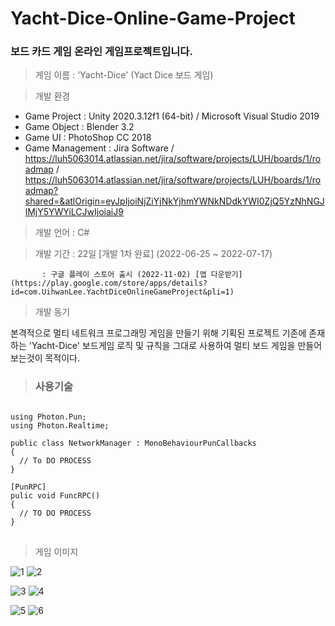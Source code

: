 # Yacht-Dice-Online-Game-Project
### 보드 카드 게임 <Yacht-Dice> 온라인 게임프로젝트입니다.

> 게임 이름 : 'Yacht-Dice' (Yact Dice 보드 게임)

> 개발 환경

 * Game Project : Unity 2020.3.12f1 (64-bit) / Microsoft Visual Studio 2019  
 * Game Object : Blender 3.2
 * Game UI : PhotoShop CC 2018
 * Game Management : Jira Software / https://luh5063014.atlassian.net/jira/software/projects/LUH/boards/1/roadmap / https://luh5063014.atlassian.net/jira/software/projects/LUH/boards/1/roadmap?shared=&atlOrigin=eyJpIjoiNjZiYjNkYjhmYWNkNDdkYWI0ZjQ5YzNhNGJlMjY5YWYiLCJwIjoiaiJ9
  
> 개발 언어 : C#
  
> 개발 기간 : 22일 [개발 1차 완료]  (2022-06-25 ~ 2022-07-17)
  
           : 구글 플레이 스토어 출시 (2022-11-02) [앱 다운받기](https://play.google.com/store/apps/details?id=com.UihwanLee.YachtDiceOnlineGameProject&pli=1)
  
> 개발 동기  

본격적으로 멀티 네트워크 프로그래밍 게임을 만들기 위해 기획된 프로젝트
기존에 존재하는 'Yacht-Dice' 보드게임 로직 및 규칙을 그대로 사용하여 멀티 보드 게임을 만들어보는것이 목적이다.
  
> ### 사용기술
 
<pre>
<code>
using Photon.Pun;
using Photon.Realtime;

public class NetworkManager : MonoBehaviourPunCallbacks
{
  // To DO PROCESS
}

[PunRPC]
pulic void FuncRPC()
{
  // TO DO PROCESS
}
</code>
</pre>
  
> 게임 이미지
  
  
  
  ![1](https://user-images.githubusercontent.com/36596037/179362434-b21d7d3a-73c6-4dc2-a210-46721611f9b8.png)  ![2](https://user-images.githubusercontent.com/36596037/179362438-337d2999-8e02-419a-9977-6f778e674ae1.png)

  
  ![3](https://user-images.githubusercontent.com/36596037/179362440-4e8d519b-152a-4f6f-a237-79ab390ba941.png)  ![4](https://user-images.githubusercontent.com/36596037/179362457-513092de-c7c7-4111-bdfc-adde50ece00b.png)

  
  ![5](https://user-images.githubusercontent.com/36596037/179362461-47124833-92ed-4920-94b2-c7b29649eeeb.png)  ![6](https://user-images.githubusercontent.com/36596037/179362462-71970fcc-5695-4c98-82c0-bd26f2e26577.png)

  
  

  
